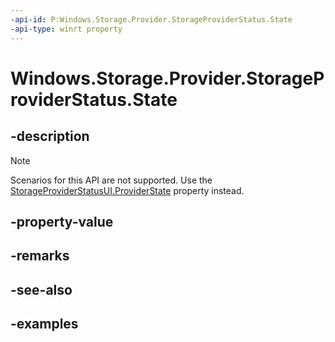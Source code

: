 ```yaml
---
-api-id: P:Windows.Storage.Provider.StorageProviderStatus.State
-api-type: winrt property
---
```


# Windows.Storage.Provider.StorageProviderStatus.State

<!--
public Windows.Storage.Provider.StorageProviderState State { get; }
-->

## -description

> [!NOTE]
> Scenarios for this API are not supported. Use the [StorageProviderStatusUI.ProviderState](storageproviderstatusui_providerstate.md) property instead.

## -property-value

## -remarks

## -see-also

## -examples
